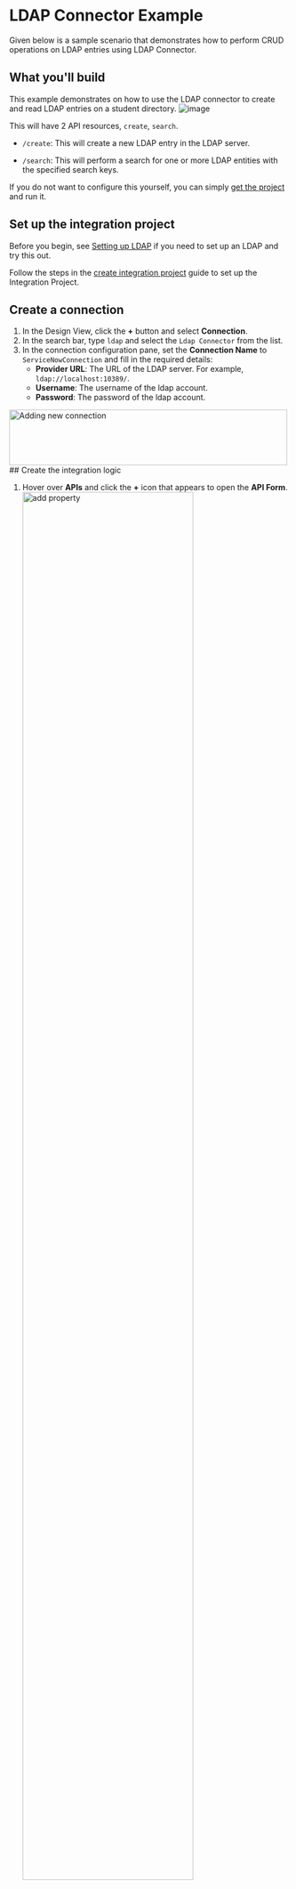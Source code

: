 # LDAP Connector Example

Given below is a sample scenario that demonstrates how to perform CRUD operations on LDAP entries using LDAP Connector.

## What you'll build

This example demonstrates on how to use the LDAP connector to create and read LDAP entries on a student directory. 
    ![image]({{base_path}}/assets/img/integrate/connectors/ldap_connector/ldap_connector_usecase.png)

This will have 2 API resources, `create`, `search`.

* `/create`: This will create a new LDAP entry in the LDAP server.

* `/search`: This will perform a search for one or more LDAP entities with the specified search keys.

If you do not want to configure this yourself, you can simply [get the project](#get-the-project) and run it.

## Set up the integration project

Before you begin, see [Setting up LDAP]({{base_path}}/reference/connectors/ldap-connector/setting-up-ldap/) if you need to set up an LDAP and try this out. 

Follow the steps in the [create integration project]({{base_path}}/develop/create-integration-project/) guide to set up the Integration Project.

## Create a connection
1. In the Design View, click the **+** button and select **Connection**.
2. In the search bar, type `ldap` and select the `Ldap Connector` from the list.
3. In the connection configuration pane, set the **Connection Name** to `ServiceNowConnection` and fill in the required details:
    - **Provider URL**: The URL of the LDAP server. For example, `ldap://localhost:10389/`.
    - **Username**: The username of the ldap account.
    - **Password**: The password of the ldap account.

<img src="{{base_path}}/assets/img/integrate/connectors/ldap_connector/add-new-connection.png" title="Adding new connection" height="100" width="500" alt="Adding new connection"/> 
## Create the integration logic

1. Hover over **APIs** and click the **+** icon that appears to open the **API Form**.
   <a href="{{base_path}}/assets/img/integrate/connectors/ldap_connector/create-api.png"><img src="{{base_path}}/assets/img/integrate/connectors/ldap_connector/create-api.png" alt="add property" width="80%"></a>

2. Provide the API name as `college_student_api` and the API context as `/student` and Click **Create**. You can go to the source view of the xml configuration file of the API and copy the following configuration and save. 
   <a href="{{base_path}}/assets/img/integrate/connectors/ldap_connector/source-view.png"><img src="{{base_path}}/assets/img/integrate/connectors/ldap_connector/source-view.png" alt="add property" width="80%"></a>

    ```xml
    <?xml version="1.0" encoding="UTF-8"?>
    <api context="/student" name="college_student_api" xmlns="http://ws.apache.org/ns/synapse">
        <resource methods="POST" url-mapping="/create">
            <inSequence>
                <sequence key="init_sequence"/>
                <sequence key="add_student_sequence"/>
            </inSequence>
        </resource>
        <resource methods="POST" url-mapping="/search">
            <inSequence>
                <sequence key="init_sequence"/>
                <sequence key="search_student_sequence"/>
            </inSequence>
        </resource>
    </api>
    ```
   
3. Hover over **Sequence** and click the **+** icon that appears to open the **Sequence Form**.
   
4. Provide Sequence name as `init_sequence`.
   
5. Click the created sequence form **MI Overview**.
   <a href="{{base_path}}/assets/img/integrate/connectors/ldap_connector/sequence-create.png"><img src="{{base_path}}/assets/img/integrate/connectors/ldap_connector/sequence-create.png" alt="add property" width="80%"></a>

6. Click the **+** icon to add the first mediator to the sequence.
   
7. Search `ldap` in **Connector** panel and Click **Ldap** Connector
    <a href="{{base_path}}/assets/img/integrate/connectors/ldap_connector/ldap-connector.png"><img src="{{base_path}}/assets/img/integrate/connectors/ldap_connector/ldap-connector.png" alt="add property" width="80%"></a>
   
8. Click **Init** operation. Then click **Submit**.
   
    !!! Info 
        `<ldap.init>` element authenticates with the LDAP server to gain access to perform various LDAP operations.

9.  You can go to the source view of the xml configuration file of the Sequence and copy the following configuration.   
    ```xml
    <?xml version="1.0" encoding="UTF-8"?>
    <sequence name="init_sequence" trace="disable" xmlns="http://ws.apache.org/ns/synapse">
        <property expression="json-eval($.secureConnection)" name="secureConnection" scope="default" type="STRING"/>
        <property expression="json-eval($.disableSSLCertificateChecking)" name="disableSSLCertificateChecking" scope="default" type="STRING"/>
        <property expression="json-eval($.providerUrl)" name="providerUrl" scope="default" type="STRING"/>
        <property expression="json-eval($.securityPrincipal)" name="securityPrincipal" scope="default" type="STRING"/>
        <property expression="json-eval($.securityCredentials)" name="securityCredentials" scope="default" type="STRING"/>
        <ldap.init>
            <providerUrl>{${properties.providerUrl}}</providerUrl>
            <securityPrincipal>{${properties.securityPrincipal}}</securityPrincipal>
            <securityCredentials>{${properties.securityCredentials}}</securityCredentials>
            <secureConnection>{${properties.secureConnection}}</secureConnection>
            <disableSSLCertificateChecking>{${properties.disableSSLCertificateChecking}}</disableSSLCertificateChecking>
        </ldap.init>
    </sequence>
    ```

10. Create another sequence named `add_student_sequence`. You can go to the source view of the xml configuration file of the Sequence and copy the following configuration.  
    
    !!! Info
        `<ldap.addEntry>` element creates a new LDAP entry in the LDAP server
    ```xml
    <?xml version="1.0" encoding="UTF-8"?>
    <sequence name="add_student_sequence" trace="disable" xmlns="http://ws.apache.org/ns/synapse">
        <property expression="json-eval($.content.objectClass)" name="objectClass" scope="default" type="STRING"/>
        <property expression="json-eval($.content.attributes)" name="attributes" scope="default" type="STRING"/>
        <property expression="json-eval($.content.dn)" name="dn" scope="default" type="STRING"/>
        <ldap.addEntry>
            <objectClass>{${properties.objectClass}}</objectClass>
            <attributes>{${properties.attributes}}</attributes>
            <dn>{${properties.dn}}</dn>
        </ldap.addEntry>
        <respond/>
    </sequence>
    ```
      
11. Create another sequence named `search_student_sequence`. You can go to the source view of the xml configuration file of the Sequence and copy the following configuration.  
    
    !!! Info
        `<ldap.searchEntry>` element searches for one or more LDAP entities based on the specified search keys.
    ```xml
    <?xml version="1.0" encoding="UTF-8"?>
    <sequence name="search_student_sequence" trace="disable" xmlns="http://ws.apache.org/ns/synapse">
        <property expression="json-eval($.content.objectClass)" name="objectClass" scope="default" type="STRING"/>
        <property expression="json-eval($.content.filters)" name="filters" scope="default" type="STRING"/>
        <property expression="json-eval($.content.attributes)" name="attributes" scope="default" type="STRING"/>
        <property expression="json-eval($.content.dn)" name="dn" scope="default" type="STRING"/>
        <ldap.searchEntry>
            <objectClass>{${properties.objectClass}}</objectClass>
            <limit>1000</limit>
            <filters>{${properties.filters}}</filters>
            <dn>{${properties.dn}}</dn>
            <attributes>{${properties.attributes}}</attributes>
        </ldap.searchEntry>
        <respond/>
    </sequence>
    ```

## Get the project

You can download the ZIP file and extract the contents to get the project code.

<a href="{{base_path}}/assets/attachments/connectors/ldap_connector_project_1.x.zip">
    <img src="{{base_path}}/assets/img/integrate/connectors/download-zip.png" width="200" alt="Download ZIP">
</a>

## Deployment
To deploy and run the project, refer to the [Build and Run]({{base_path}}/develop/deploy-artifacts/#build-and-run) guide.

You can further refer to the application deployed through the CLI tool. See the instructions on [managing integrations from the CLI]({{base_path}}/observe-and-manage/managing-integrations-with-micli).

## Testing

### Create an entry in ldap server

1. Create a file named student_data.json with the following sample payload.
    ```json
        { 
          "providerUrl":"ldap://localhost:10389/",
          "securityPrincipal":"uid=admin,ou=system",
          "securityCredentials":"admin",
          "secureConnection":"false",
          "disableSSLCertificateChecking":"false",
          "content":{ 
             "objectClass":"inetOrgPerson",
             "dn":"uid=triss.merigold,ou=Users,dc=wso2,dc=org",
             "attributes":{ 
                "mail":"triss@wso2.com",
                "userPassword":"geralt&triss",
                "sn":"dim",
                "cn":"dim",
                "manager":"cn=geralt,ou=Groups,dc=example,dc=com"
             }
          }
        }
    ```

2. Invoke the API as shown below using the curl command. Curl Application can be downloaded from [here](https://curl.haxx.se/download.html).
    ```
    curl -H "Content-Type: application/json" -X POST --data @student_data.json http://localhost:8290/student/create
    ```

**Expected Response**: 
1. You should get a 'Success' response. 
2. Open Apache Directory Studio and category DIT (Directory Information Tree) shows the hierarchical content of the 
directory. Expand, and collapse the tree and you will see the new entries. Select the entry and you will see its attributes 
and values on Entry Editor.
    ![image]({{base_path}}/assets/img/integrate/connectors/ldap_connector/ldap-connector-directory-studio-view.png)

### Search ldap entries

1. Create a file named search_student.json with following sample payload
    ```json
        {
            "providerUrl": "ldap://localhost:10389/",
            "securityPrincipal": "uid=admin,ou=system",
            "securityCredentials": "admin",
            "secureConnection": "false",
            "disableSSLCertificateChecking": "false",
            "application": "ldap",
            "operation": "searchEntity",
            "content": {
                "objectClass": "inetOrgPerson",
                "filters": {
                    "manager": "cn=geralt,ou=Groups,dc=example,dc=com"
                },
                "dn": "ou=Users,dc=wso2,dc=org",
                "attributes": "mail,uid"
            }
        }
    ```

2. Invoke the API as shown below using the curl command. 
    ```
    curl -H "Content-Type: application/json" -X POST --data @search_student.json http://localhost:8290/student/search
    ```

**Expected Response**: 
You should get all entries that match with the provided filter. A sample response is as follows.
```json
    {
        "result": {
            "entry": [
                {
                    "dn": "uid=triss.merigold,ou=Users,dc=WSO2,dc=ORG",
                    "mail": "triss@wso2.com",
                    "uid": "triss.merigold"
                },
                {
                    "dn": "uid=yennefer.of.vengerberg,ou=Users,dc=WSO2,dc=ORG",
                    "mail": "yenna@wso2.com",
                    "uid": "yennefer.of.vengerberg"
                }
            ]
        }
    }
```
## What's Next

* To customize this example for your own scenario, see [LDAP Connector Configuration]({{base_path}}/reference/connectors/ldap-connector/ldap-server-configuration/) documentation for all operation details of the connector.
